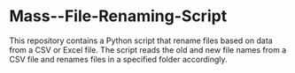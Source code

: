 # Mass--File-Renaming-Script
This repository contains a Python script that rename files based on data from a CSV or Excel file. The script reads the old and new file names from a CSV file and renames files in a specified folder accordingly.
